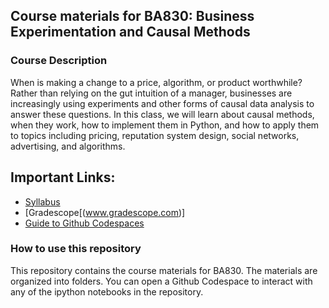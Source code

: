 ## Course materials for BA830: Business Experimentation and Causal Methods

### Course Description
When is making a change to a price, algorithm, or product worthwhile? Rather than relying on the gut intuition of a manager, businesses are increasingly using experiments and other forms of causal data analysis to answer these questions. In this class, we will learn about causal methods, when they work, how to implement them in Python, and how to apply them to topics including pricing, reputation system design, social networks, advertising, and algorithms.

## Important Links:

- [Syllabus](https://chocolate-timpani-df0.notion.site/BA830-Syllabus-and-Course-Resources-Winter-2024-be3f1e89397843e893eeb600770d043b?pvs=4)
- [Gradescope[(www.gradescope.com)]
- [Guide to Github Codespaces](https://charoori.notion.site/Quick-Guide-to-GitHub-Codespaces-for-the-Business-Experimentation-Class-eb3653a132244a3aaa4042204fa566b8)

### How to use this repository

This repository contains the course materials for BA830. The materials are organized into folders. You can open a Github Codespace to interact with any of the ipython notebooks in the repository.
